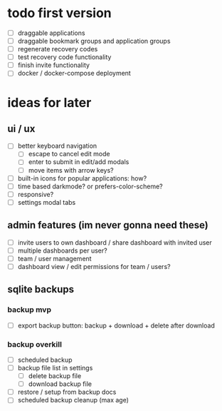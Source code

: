 # todo first version

- [ ] draggable applications
- [ ] draggable bookmark groups and application groups
- [ ] regenerate recovery codes
- [ ] test recovery code functionality
- [ ] finish invite functionality
- [ ] docker / docker-compose deployment

# ideas for later

## ui / ux

- [ ] better keyboard navigation
  - [ ] escape to cancel edit mode
  - [ ] enter to submit in edit/add modals
  - [ ] move items with arrow keys?
- [ ] built-in icons for popular applications: how?
- [ ] time based darkmode? or prefers-color-scheme?
- [ ] responsive?
- [ ] settings modal tabs

## admin features (im never gonna need these)

- [ ] invite users to own dashboard / share dashboard with invited user
- [ ] multiple dashboards per user?
- [ ] team / user management
- [ ] dashboard view / edit permissions for team / users?

## sqlite backups

### backup mvp

- [ ] export backup button: backup + download + delete after download

### backup overkill

- [ ] scheduled backup
- [ ] backup file list in settings
  - [ ] delete backup file
  - [ ] download backup file
- [ ] restore / setup from backup docs
- [ ] scheduled backup cleanup (max age)
